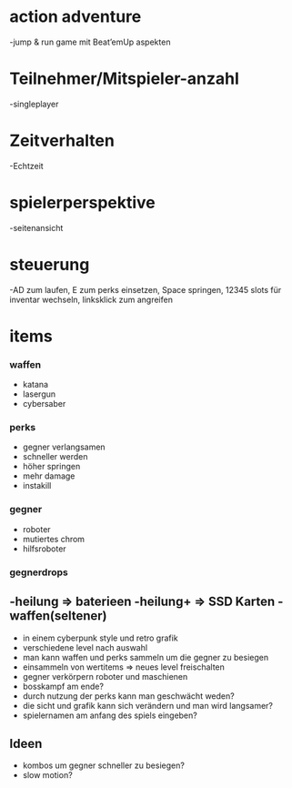 # action adventure

-jump & run game mit Beat’emUp aspekten

# Teilnehmer/Mitspieler-anzahl

-singleplayer

# Zeitverhalten

-Echtzeit

# spielerperspektive

-seitenansicht

# steuerung

-AD zum laufen, E zum perks einsetzen, Space springen, 12345 slots für inventar wechseln, linksklick zum angreifen

# items

### waffen

- katana
- lasergun
- cybersaber

### perks

- gegner verlangsamen
- schneller werden
- höher springen
- mehr damage
- instakill

### gegner

- roboter
- mutiertes chrom
- hilfsroboter

### gegnerdrops

-heilung => baterieen
-heilung+ => SSD Karten
-waffen(seltener)
-

- in einem cyberpunk style und retro grafik
- verschiedene level nach auswahl
- man kann waffen und perks sammeln um die gegner zu besiegen
- einsammeln von wertitems => neues level freischalten
- gegner verkörpern roboter und maschienen
- bosskampf am ende?
- durch nutzung der perks kann man geschwächt weden?
- die sicht und grafik kann sich verändern und man wird langsamer?
- spielernamen am anfang des spiels eingeben?

## Ideen

- kombos um gegner schneller zu besiegen?
- slow motion?
